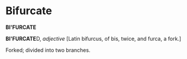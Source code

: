 # Bifurcate

**BI'FURCATE**

**BI'FURCATE**D, _adjective_ \[Latin bifurcus, of bis, twice, and furca, a fork.\]

Forked; divided into two branches.